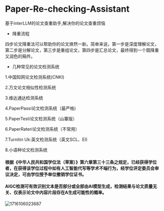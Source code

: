 # Paper-Re-checking-Assistant
基于interLLM的论文查重助手,解决你的论文查重烦恼
- 降重流程
  
四步论文降重法可以帮助你的论文焕然一新。​简单来说，第一步是深度理解论文，第二步是分解论文，第三步是重组论文，第四步是汇总论文，最终得到一个既降重又润色的稿件。

- 几种常见的论文检测系统
  
1.中国知网论文检测系统(CNKI)

2.万文论文相似性检测系统

3.维达通达检测系统

4.PaperPassi论文检测系统（最严格)

5.PaperTesti论文检测系统（山寨版）

6.PaperRateri论文检测系统（不常用）
  
7.Turnitin Uk:英文检测系统（英文SCL、EI)

8.小语种论文检测系统


#### 根据《中华人民共和国学位法（草案）》第六章第三十三条之规定，已经获得学位者，在获得该学位过程中如有人工智能代写等学术不端行为，经学位评定委员会审议决定，可由学位授予单位撤销学位证书。

#### AIGC检测可有效识别文本是否部分或全部由AI模型生成，检测结果与论文质量无关、仅表示论文中内容片段存在A生成可能性的概率。
![1716106023687](https://github.com/HPUhushicheng/Paper-Re-checking-Assistant/assets/120257354/29d60238-8893-45ef-80b5-a11da3476e5e)

